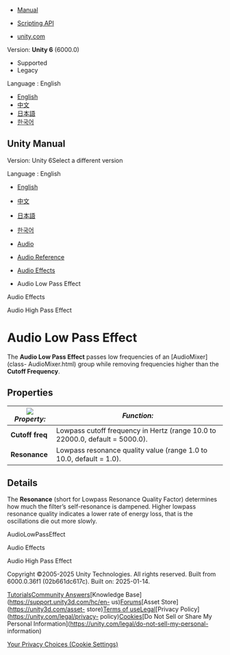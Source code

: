 [](https://docs.unity3d.com)

  * [Manual](../Manual/index.html)
  * [Scripting API](../ScriptReference/index.html)

  * [unity.com](https://unity.com/)

Version: **Unity 6** (6000.0)

  * Supported
  * Legacy

Language : English

  * [English](/Manual/class-AudioLowPassEffect.html)
  * [中文](/cn/current/Manual/class-AudioLowPassEffect.html)
  * [日本語](/ja/current/Manual/class-AudioLowPassEffect.html)
  * [한국어](/kr/current/Manual/class-AudioLowPassEffect.html)

[](https://docs.unity3d.com)

## Unity Manual

Version: Unity 6Select a different version

Language : English

  * [English](/Manual/class-AudioLowPassEffect.html)
  * [中文](/cn/current/Manual/class-AudioLowPassEffect.html)
  * [日本語](/ja/current/Manual/class-AudioLowPassEffect.html)
  * [한국어](/kr/current/Manual/class-AudioLowPassEffect.html)

  * [Audio](Audio.html)
  * [Audio Reference](AudioReference.html)
  * [Audio Effects](class-AudioEffectMixer.html)
  * Audio Low Pass Effect

[](class-AudioEffectMixer.html)

Audio Effects

[](class-AudioHighPassEffect.html)

Audio High Pass Effect

# Audio Low Pass Effect

The **Audio Low Pass Effect** passes low frequencies of an [AudioMixer](class-
AudioMixer.html) group while removing frequencies higher than the **Cutoff
Frequency**.

## Properties

![](../uploads/Main/AudioLowPassEffect.png) **_Property:_** | **_Function:_**  
---|---  
**Cutoff freq** | Lowpass cutoff frequency in Hertz (range 10.0 to 22000.0, default = 5000.0).  
**Resonance** | Lowpass resonance quality value (range 1.0 to 10.0, default = 1.0).  
  
## Details

The **Resonance** (short for Lowpass Resonance Quality Factor) determines how
much the filter’s self-resonance is dampened. Higher lowpass resonance quality
indicates a lower rate of energy loss, that is the oscillations die out more
slowly.

AudioLowPassEffect

[](class-AudioEffectMixer.html)

Audio Effects

[](class-AudioHighPassEffect.html)

Audio High Pass Effect

Copyright ©2005-2025 Unity Technologies. All rights reserved. Built from
6000.0.36f1 (02b661dc617c). Built on: 2025-01-14.

[Tutorials](https://learn.unity.com/)[Community
Answers](https://answers.unity3d.com)[Knowledge
Base](https://support.unity3d.com/hc/en-
us)[Forums](https://forum.unity3d.com)[Asset Store](https://unity3d.com/asset-
store)[Terms of
use](https://docs.unity3d.com/Manual/TermsOfUse.html)[Legal](https://unity.com/legal)[Privacy
Policy](https://unity.com/legal/privacy-
policy)[Cookies](https://unity.com/legal/cookie-policy)[Do Not Sell or Share
My Personal Information](https://unity.com/legal/do-not-sell-my-personal-
information)

[Your Privacy Choices (Cookie Settings)](javascript:void\(0\);)

